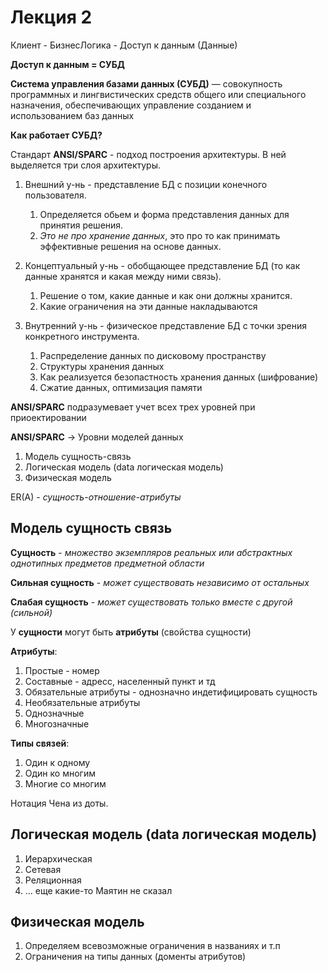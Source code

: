 # Лекция 2

Клиент - БизнесЛогика - Доступ к данным (Данные)

**Доступ к данным = СУБД**

**Система управления базами данных (СУБД)** — совокупность программных и лингвистических средств общего или специального назначения, обеспечивающих управление созданием и использованием баз данных

**Как работает СУБД?**

Стандарт **ANSI/SPARC** - подход построения архитектуры.
В ней выделяется три слоя архитектуры.

1) Внешний у-нь - представление БД с позиции конечного пользователя.   
    1) Определяется обьем и форма представления данных для принятия решения.
    2) _Это не про хранение данных_, это про то как принимать эффективные решения на основе данных.
2) Концептуальный у-нь - обобщающее представление БД (то как данные хранятся и какая между ними связь).
    1) Решение о том, какие данные и как они должны хранится.
    2) Какие ограничения на эти данные накладываются

3) Внутренний у-нь - физическое представление БД с точки зрения конкретного инструмента.
    1) Распределение данных по дисковому пространству
    2) Структуры хранения данных
    3) Как реализуется безопастность хранения данных (шифрование)
    4) Сжатие данных, оптимизация памяти

**ANSI/SPARC** подразумевает учет всех трех уровней при приоектировании

**ANSI/SPARC** -> Уровни моделей данных
1) Модель сущность-связь
2) Логическая модель (data логическая модель)
3) Физическая модель

ER(A) - _сущность-отношение-атрибуты_

## Модель сущность связь
**Сущность** - _множество экземпляров реальных или абстрактных однотипных предметов предметной области_

**Сильная сущность** - _может существовать независимо от остальных_

**Слабая сущность** - _может существовать только вместе с другой (сильной)_

У **сущности** могут быть **атрибуты** (свойства сущности)

**Атрибуты**:

1. Простые - номер
2. Составные - адресс, населенный пункт и тд
3. Обязательные атрибуты - однозначно индетифицировать сущность
4. Необязательные атрибуты
5. Однозначные
6. Многозначные

**Типы связей**:

1. Один к одному
2. Один ко многим
3. Многие со многим

Нотация Чена из доты.

## Логическая модель (data логическая модель)

1) Иерархическая
2) Сетевая
3) Реляционная
4) ... еще какие-то Маятин не сказал

## Физическая модель

1) Определяем всевозможные ограничения в названиях и т.п
2) Ограничения на типы данных (доменты атрибутов)

